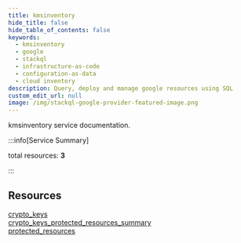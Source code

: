 ```yaml
---
title: kmsinventory
hide_title: false
hide_table_of_contents: false
keywords:
  - kmsinventory
  - google
  - stackql
  - infrastructure-as-code
  - configuration-as-data
  - cloud inventory
description: Query, deploy and manage google resources using SQL
custom_edit_url: null
image: /img/stackql-google-provider-featured-image.png
---
```


kmsinventory service documentation.

:::info[Service Summary]

total resources: __3__  

:::

## Resources
<div class="row">
<div class="providerDocColumn">
<a href="/kmsinventory/crypto_keys/">crypto_keys</a><br />
<a href="/kmsinventory/crypto_keys_protected_resources_summary/">crypto_keys_protected_resources_summary</a>
</div>
<div class="providerDocColumn">
<a href="/kmsinventory/protected_resources/">protected_resources</a>
</div>
</div>